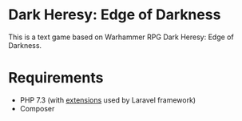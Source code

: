 # Dark Heresy: Edge of Darkness

This is a text game based on Warhammer RPG Dark Heresy: Edge of Darkness.

# Requirements

 - PHP 7.3 (with [extensions](https://laravel.com/docs/6.0/installation) used by Laravel framework)
 - Composer